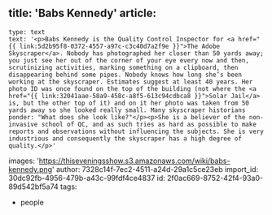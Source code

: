 title: 'Babs Kennedy'
article:
  -
    type: text
    text: '<p>Babs Kennedy is the Quality Control Inspector for <a href="{{ link:5d2b95f8-0372-4557-a97c-c3c40d7a2f9e }}">The Adobe Skyscraper</a>. Nobody has photographed her closer than 50 yards away; you just see her out of the corner of your eye every now and then, scrutinizing activities, marking something on a clipboard, then disappearing behind some pipes. Nobody knows how long she’s been working at the skyscraper. Estimates suggest at least 40 years. Her photo ID was once found on the top of the building (not where the <a href="{{ link:32041aae-58a9-458c-a8f5-613c94cdbca8 }}">Solar Jail</a> is, but the other top of it) and on it her photo was taken from 50 yards away so she looked really small. Many skyscraper historians ponder: "What does she look like?"</p><p>She is a believer of the non-invasive school of QC, and as such tries as hard as possible to make reports and observations without influencing the subjects. She is very industrious and consequently the skyscraper has a high degree of quality.</p>'
images: 'https://thiseveningsshow.s3.amazonaws.com/wiki/babs-kennedy.png'
author: 7328c14f-7ec2-4511-a24d-29a1c5ce23eb
import_id: 30dc92fb-4956-479b-a43c-99fdf4ce4837
id: 2f0ac669-8752-42f4-93a0-89d542bf5a74
tags:
  - people
